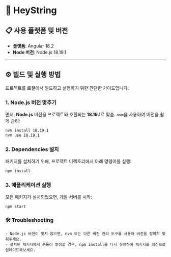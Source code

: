 # 🚀 HeyString

## 📋 사용 플랫폼 및 버전

- **플랫폼**: Angular 18.2
- **Node 버전**: Node.js 18.19.1

---

## ⚙️ 빌드 및 실행 방법

프로젝트를 로컬에서 빌드하고 실행하기 위한 간단한 가이드입니다.

### 1. Node.js 버전 맞추기

먼저, **Node.js** 버전을 프로젝트와 호환되는 **18.19.1**로 맞춤. `nvm`을 사용하여 버전을 쉽게 관리:

```bash
nvm install 18.19.1
nvm use 18.19.1
```

### 2. Dependencies 설치

패키지를 설치하기 위해, 프로젝트 디렉토리에서 아래 명령어를 실행:

```bash
npm install
```

### 3. 애플리케이션 실행

모든 패키지가 설치되었으면, 개발 서버를 시작:

```bash
npm start
```

### 🛠 Troubleshooting

    - Node.js 버전이 맞지 않으면, nvm 또는 다른 버전 관리 도구를 사용해 버전을 정확히 맞춰주세요.
    - 설치된 패키지에서 충돌이 발생할 경우, npm install을 다시 실행하여 패키지를 최신으로 업데이트해보세요.
